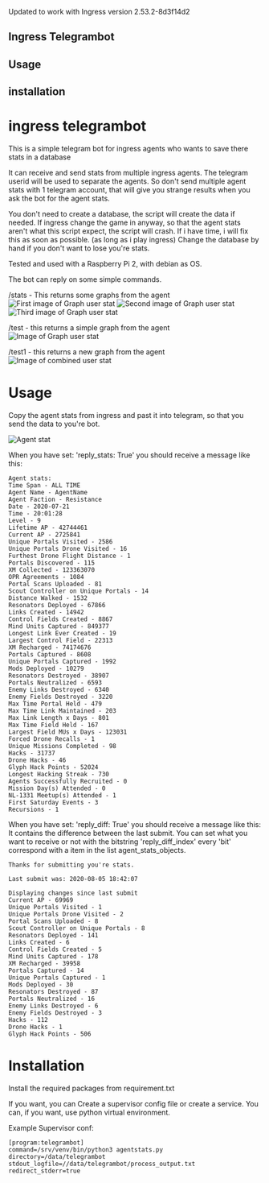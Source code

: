 Updated to work with Ingress version 2.53.2-8d3f14d2

## Ingress Telegrambot
## Usage
## installation

# ingress telegrambot

This is a simple telegram bot for ingress agents who wants to save there stats in a database

It can receive and send stats from multiple ingress agents.
The telegram userid will be used to separate the agents. 
So don't send multiple agent stats with 1 telegram account, that will give you strange results when you ask the bot for the agent stats.

You don't need to create a database, the script will create the data if needed.
If ingress change the game in anyway, so that the agent stats aren't what this script expect, the script will crash.
If i have time, i will fix this as soon as possible. (as long as i play ingress)
Change the database by hand if you don't want to lose you're stats.

Tested and used with a Raspberry Pi 2, with debian as OS.

The bot can reply on some simple commands.


/stats - This returns some graphs from the agent
![First image of Graph user stat](https://github.com/w2k8/ingress-telegrambot/blob/master/images/AgentName-1.png)
![Second image of Graph user stat](https://github.com/w2k8/ingress-telegrambot/blob/master/images/AgentName-2.png)
![Third image of Graph user stat](https://github.com/w2k8/ingress-telegrambot/blob/master/images/AgentName-3.png)

/test - this returns a simple graph from the agent
![Image of Graph user stat](https://github.com/w2k8/ingress-telegrambot/blob/master/images/AgentName-3.png)

/test1 - this returns a new graph from the agent
![Image of combined user stat](https://github.com/w2k8/ingress-telegrambot/blob/master/images/Figure_4.png)

# Usage

Copy the agent stats from ingress and past it into telegram, so that you send the data to you're bot.

![Agent stat](https://github.com/w2k8/ingress-telegrambot/blob/master/images/AgentName.png)


When you have set: 'reply_stats: True' you should receive a message like this:
```
Agent stats:
Time Span - ALL TIME
Agent Name - AgentName
Agent Faction - Resistance
Date - 2020-07-21
Time - 20:01:28
Level - 9
Lifetime AP - 42744461
Current AP - 2725841
Unique Portals Visited - 2586
Unique Portals Drone Visited - 16
Furthest Drone Flight Distance - 1
Portals Discovered - 115
XM Collected - 123363070
OPR Agreements - 1084
Portal Scans Uploaded - 81
Scout Controller on Unique Portals - 14
Distance Walked - 1532
Resonators Deployed - 67866
Links Created - 14942
Control Fields Created - 8867
Mind Units Captured - 849377
Longest Link Ever Created - 19
Largest Control Field - 22313
XM Recharged - 74174676
Portals Captured - 8608
Unique Portals Captured - 1992
Mods Deployed - 10279
Resonators Destroyed - 38907
Portals Neutralized - 6593
Enemy Links Destroyed - 6340
Enemy Fields Destroyed - 3220
Max Time Portal Held - 479
Max Time Link Maintained - 203
Max Link Length x Days - 801
Max Time Field Held - 167
Largest Field MUs x Days - 123031
Forced Drone Recalls - 1
Unique Missions Completed - 98
Hacks - 31737
Drone Hacks - 46
Glyph Hack Points - 52024
Longest Hacking Streak - 730
Agents Successfully Recruited - 0
Mission Day(s) Attended - 0
NL-1331 Meetup(s) Attended - 1
First Saturday Events - 3
Recursions - 1
```

When you have set: 'reply_diff: True'
you should receive a message like this:
It contains the difference between the last submit.
You can set what you want to receive or not with the bitstring 'reply_diff_index'
every 'bit' correspond with a item in the list agent_stats_objects.

```
Thanks for submitting you're stats.

Last submit was: 2020-08-05 18:42:07

Displaying changes since last submit
Current AP - 69969
Unique Portals Visited - 1
Unique Portals Drone Visited - 2
Portal Scans Uploaded - 8
Scout Controller on Unique Portals - 8
Resonators Deployed - 141
Links Created - 6
Control Fields Created - 5
Mind Units Captured - 178
XM Recharged - 39958
Portals Captured - 14
Unique Portals Captured - 1
Mods Deployed - 30
Resonators Destroyed - 87
Portals Neutralized - 16
Enemy Links Destroyed - 6
Enemy Fields Destroyed - 3
Hacks - 112
Drone Hacks - 1
Glyph Hack Points - 506
```

# Installation

Install the required packages from requirement.txt

If you want, you can Create a supervisor config file or create a service. 
You can, if you want, use python virtual environment.

Example Supervisor conf:
```
[program:telegrambot]
command=/srv/venv/bin/python3 agentstats.py
directory=/data/telegrambot
stdout_logfile=//data/telegrambot/process_output.txt
redirect_stderr=true
```

